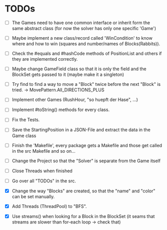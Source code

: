# TODOs

 - [ ] The Games need to have one common interface or inherit form the same abstract class (for now the solver has only one specific 'Game')

 - [ ] Maybe implement a new class/record called 'WinCondition' to know where and how to win (squares and number/names of Blocks(Rabbits)).
 - [ ] Check the #equals and #hashCode methods of PositionList and others if they are implemented correctly.
 - [ ] Maybe change GameField class so that it is only the field and the BlockSet gets passed to it (maybe make it a singleton)
 - [ ] Try find to find a way to move a "Block" twice before the next "Block" is tried. -> MovePattern.All_DIRECTIONS_PLUS
 - [ ] Implement other Games (RushHour, "so huepft der Hase", ...)
 - [ ] Implement #toString() methods for every class.
 - [ ] Fix the Tests.
 - [ ] Save the StartingPosition in a JSON-File and extract the data in the Game class
 - [ ] Finish the 'Makefile', every package gets a Makefile and those get called in the src Makefile and so on...
 - [ ] Change the Project so that the "Solver" is separate from the Game itself
 - [ ] Close Threads when finished
 - [ ] Go over all "TODOs" in the src.
 - [X] Change the way "Blocks" are created, so that the "name" and "color" can be set manually.
 - [X] Add Threads (ThreadPool) to "BFS".
 - [X] Use streams() when looking for a Block in the BlockSet (it seams that streams are slower than for-each loop -> check that)
